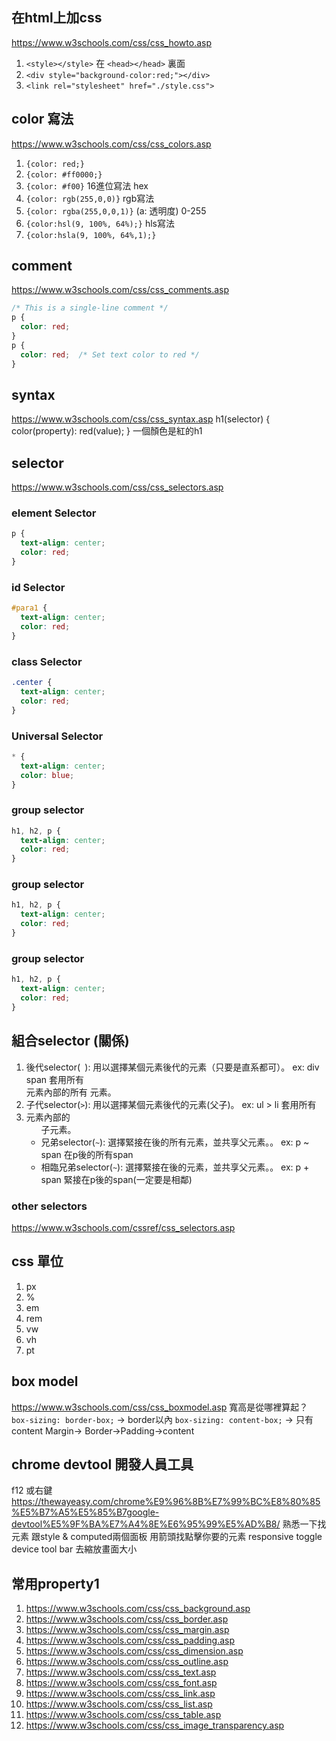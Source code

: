 ## 在html上加css
https://www.w3schools.com/css/css_howto.asp
1. `<style></style>` 在 `<head></head>` 裏面
2. `<div style="background-color:red;"></div>`
3. `<link rel="stylesheet" href="./style.css">`

## color 寫法
https://www.w3schools.com/css/css_colors.asp
1. `{color: red;}`
2. `{color: #ff0000;}`
3. `{color: #f00}` 16進位寫法 hex
4. `{color: rgb(255,0,0)}` rgb寫法
5. `{color: rgba(255,0,0,1)}` (a: 透明度) 0-255  
6. `{color:hsl(9, 100%, 64%);}` hls寫法
7. `{color:hsla(9, 100%, 64%,1);}`

## comment
https://www.w3schools.com/css/css_comments.asp

```css
/* This is a single-line comment */
p {
  color: red;
}
p {
  color: red;  /* Set text color to red */
}
```

## syntax
https://www.w3schools.com/css/css_syntax.asp
h1(selector) {
  color(property): red(value);
}
一個顏色是紅的h1

## selector
https://www.w3schools.com/css/css_selectors.asp

### element Selector

```css
p {
  text-align: center;
  color: red;
}
```

### id Selector

```css
#para1 {
  text-align: center;
  color: red;
}
```

### class Selector

```css
.center {
  text-align: center;
  color: red;
}
```

### Universal Selector

```css
* {
  text-align: center;
  color: blue;
}
```

### group selector

```css
h1, h2, p {
  text-align: center;
  color: red;
}
```

### group selector

```css
h1, h2, p {
  text-align: center;
  color: red;
}
```

### group selector

```css
h1, h2, p {
  text-align: center;
  color: red;
}
```

## 組合selector (關係)
1. 後代selector(` `): 用以選擇某個元素後代的元素（只要是直系都可）。 ex: div span 套用所有  <div> 元素內部的所有 <span> 元素。
2. 子代selector(`>`): 用以選擇某個元素後代的元素(父子)。 ex: ul > li 套用所有 <li> 元素內部的 <ul> 子元素。
3. 兄弟selector(`~`): 選擇緊接在後的所有元素，並共享父元素。。 ex: p ~ span 在p後的所有span
4. 相臨兄弟selector(`~`): 選擇緊接在後的元素，並共享父元素。。 ex: p + span 緊接在p後的span(一定要是相鄰)


### other selectors
https://www.w3schools.com/cssref/css_selectors.asp

## css 單位
1. px
2. %
3. em
4. rem
5. vw
6. vh
7. pt


## box model
https://www.w3schools.com/css/css_boxmodel.asp
寬高是從哪裡算起？
`box-sizing: border-box;` -> border以內
`box-sizing: content-box;` -> 只有content
Margin-> Border->Padding->content


## chrome devtool 開發人員工具
f12 或右鍵
https://thewayeasy.com/chrome%E9%96%8B%E7%99%BC%E8%80%85%E5%B7%A5%E5%85%B7google-devtool%E5%9F%BA%E7%A4%8E%E6%95%99%E5%AD%B8/
熟悉一下找元素 跟style & computed兩個面板
用箭頭找點擊你要的元素
responsive toggle device tool bar 去縮放畫面大小

## 常用property1
1. https://www.w3schools.com/css/css_background.asp
2. https://www.w3schools.com/css/css_border.asp
3. https://www.w3schools.com/css/css_margin.asp
4. https://www.w3schools.com/css/css_padding.asp
5. https://www.w3schools.com/css/css_dimension.asp
6. https://www.w3schools.com/css/css_outline.asp
7. https://www.w3schools.com/css/css_text.asp
8. https://www.w3schools.com/css/css_font.asp
9. https://www.w3schools.com/css/css_link.asp
10. https://www.w3schools.com/css/css_list.asp
11. https://www.w3schools.com/css/css_table.asp
12. https://www.w3schools.com/css/css_image_transparency.asp